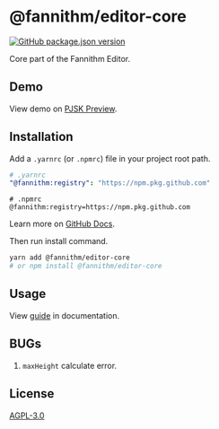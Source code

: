 # @fannithm/editor-core

[![GitHub package.json version](https://img.shields.io/github/package-json/v/fannithm/editor-core)]()

Core part of the Fannithm Editor.

## Demo

View demo on [PJSK Preview](https://pjsk-preview.fannithm.xyz).

## Installation

Add a `.yarnrc` (or `.npmrc`) file in your project root path.

```yaml
# .yarnrc
"@fannithm:registry": "https://npm.pkg.github.com"
```

```properties
# .npmrc
@fannithm:registry=https://npm.pkg.github.com
```

Learn more on [GitHub Docs](https://docs.github.com/en/packages/working-with-a-github-packages-registry/working-with-the-npm-registry#installing-a-package).

Then run install command.

```bash
yarn add @fannithm/editor-core
# or npm install @fannithm/editor-core
```

## Usage

View [guide](https://pjsk-preview.fannithm.xyz/docs/modules/_fannithm_editor_core#guide) in documentation.

## BUGs

1. `maxHeight` calculate error.

## License

[AGPL-3.0](https://github.com/fannithm/editor-core/blob/master/LICENSE)
